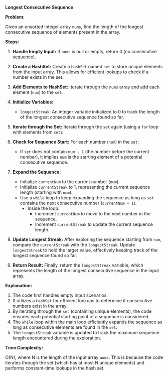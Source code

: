 **Longest Consecutive Sequence**

**Problem:**

Given an unsorted integer array `nums`, find the length of the longest consecutive sequence of elements present in the array.

**Steps:**

1. **Handle Empty Input:** If `nums` is null or empty, return 0 (no consecutive sequence).

2. **Create a HashSet:** Create a `HashSet` named `set` to store unique elements from the input array. This allows for efficient lookups to check if a number exists in the set.

3. **Add Elements to HashSet:** Iterate through the `nums` array and add each element (`num`) to the `set`.

4. **Initialize Variables:**
   - `longestStreak`: An integer variable initialized to 0 to track the length of the longest consecutive sequence found so far.

5. **Iterate through the Set:** Iterate through the `set` again (using a `for` loop with elements from `set`).

6. **Check for Sequence Start:** For each number (`num`) in the `set`:
   - If `set` does not contain `num - 1` (the number before the current number), it implies `num` is the starting element of a potential consecutive sequence.

7. **Expand the Sequence:**
   - Initialize `currentNum` to the current number (`num`).
   - Initialize `currentStreak` to 1, representing the current sequence length (starting with `num`).
   - Use a `while` loop to keep expanding the sequence as long as `set` contains the next consecutive number (`currentNum + 1`).
     - Inside the loop:
       - Increment `currentNum` to move to the next number in the sequence.
       - Increment `currentStreak` to update the current sequence length.

8. **Update Longest Streak:** After exploring the sequence starting from `num`, compare the `currentStreak` with the `longestStreak`. Update `longestStreak` to hold the larger value, effectively keeping track of the longest sequence found so far.

9. **Return Result:** Finally, return the `longestStreak` variable, which represents the length of the longest consecutive sequence in the input array.

**Explanation:**

1. The code first handles empty input scenarios.
2. It utilizes a `HashSet` for efficient lookups to determine if consecutive numbers exist in the array.
3. By iterating through the `set` (containing unique elements), the code ensures each potential starting point of a sequence is considered.
4. The `while` loop within the main loop efficiently expands the sequence as long as consecutive elements are found in the `set`.
5. The `longestStreak` variable is updated to track the maximum sequence length encountered during the exploration.

**Time Complexity:**

O(N), where N is the length of the input array `nums`. This is because the code iterates through the set (which has at most N unique elements) and performs constant-time lookups in the hash set.
